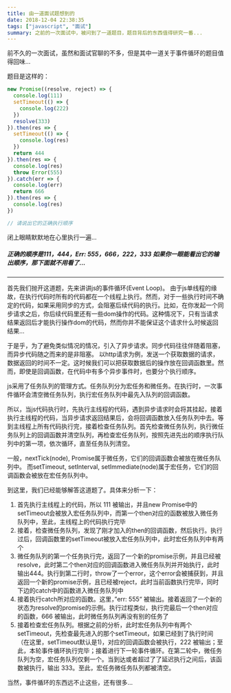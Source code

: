 ```yaml
---
title: 由一道面试题想到的
date: 2018-12-04 22:38:35
tags: ["javascript", "面试"]
summary: 之前的一次面试中，被问到了一道题目，题目背后的东西值得研究一番...
---
```


前不久的一次面试，虽然和面试官聊的不多，但是其中一道关于事件循环的题目值得回味...

题目是这样的：

``` javascript
new Promise((resolve, reject) => {
  console.log(111)
  setTimeout(() => {
    console.log(222)
  })
  resolve(333)
}).then(res => {
  setTimeout(() => {
    console.log(res)
  })
  return 444
}).then(res => {
  console.log(res)
  throw Error(555)
}).catch(err => {
  console.log(err)
  return 666
}).then(res => {
  console.log(res)
})

// 请说出它的正确执行顺序
```

闭上眼睛默默地在心里执行一遍...
##### 正确的顺序是111，444，Err: 555，666，222，333 如果你一眼能看出它的输出顺序，那下面就不用看了...

-----------------------------------------------

首先我们抛开这道题，先来讲讲js的事件循环(Event Loop)。
由于js单线程的缘故，在执行代码时所有的代码都在一个线程上执行。然而，对于一些执行时间不确定的代码，如果采用同步的方式，会阻塞后续代码的执行。比如，在你发起一个同步请求之后，你后续代码里还有一些dom操作的代码。这种情况下，只有当请求结果返回后才能执行操作dom的代码，然而你并不能保证这个请求什么时候返回结果...

于是乎，为了避免类似情况的情况，引入了异步请求。同步代码往往伴随着阻塞，而异步代码随之而来的是非阻塞。
以http请求为例，发送一个获取数据的请求，数据返回的时间不一定。这时候我们可以把获取数据后的操作放在回调函数里。然而，即使是回调函数，在代码中有多个异步事件时，也要分个执行顺序。

js采用了任务队列的管理方式。任务队列分为宏任务和微任务。在执行时，一次事件循环会清空微任务队列，执行宏任务队列中最先入队列的回调函数。

所以，当js代码执行时，先执行主线程的代码，遇到异步请求时会将其挂起，接着执行主线程的代码，当异步请求返回结果后，会将回调函数放入任务队列中去。等到主线程上所有代码执行完，接着检查任务队列。首先检查微任务队列，执行微任务队列上的回调函数并清空队列，再检查宏任务队列，按照先进先出的顺序执行队列中的第一项，依次循环，直至任务队列清空。

一般，nextTick(node), Promise属于微任务，它们的回调函数会被放在微任务队列中。
而setTimeout, setInterval, setImmediate(node)属于宏任务，它们的回调函数会被放在宏任务队列中。

到这里，我们已经能够解答这道题了。具体来分析一下：

1. 首先执行主线程上的代码，所以 111 被输出，并且new Promise中的setTimeout会被放入宏任务队列中，而第一个then对应的函数被放入微任务队列中，至此，主线程上的代码执行完毕
2. 接着，检查微任务队列，发现了刚才加入的then的回调函数，然后执行。执行过后，回调函数里的setTimeout被放入宏任务队列中，此时宏任务队列中有两个
3. 微任务队列的第一个任务执行完，返回了一个新的promise示例，并且已经被resolve，此时第二个then对应的回调函数进入微任务队列并开始执行，此时输出444。执行到第二行时，throw了一个error，这个error会被捕获到，并且返回一个新的promise示例，且已经被reject，此时当前函数执行完毕，同时下边的catch中的函数进入微任务队列中
4. 接着执行catch所对应的函数。这里，”err: 555“ 被输出。接着返回了一个新的状态为resolve的promise的示例。执行过程类似，执行完最后一个then对应的函数，666 被输出，此时微任务队列再没有别的任务了
5. 接着检查宏任务队列。根据之前的分析，此时宏任务队列中有两个setTimeout，先检查最先进入的那个setTimeout，如果已经到了执行时间（在这里，setTimeout默认是1)，对应的回调函数会被执行，222 被输出；至此，本轮事件循环执行完毕；接着进行下一轮事件循环。在第二轮中，微任务队列为空，宏任务队列仅剩一个。当到达或者超过了了延迟执行之间后，该函数被执行，输出 333。至此，宏任务微任务队列都被清空。

当然，事件循环的东西远不止这些，还有很多...
